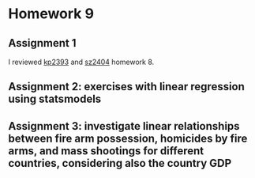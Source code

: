 # Homework 9

## Assignment 1
I reviewed [kp2393](kp2393_plotReview_mh5172.md) and [sz2404](sz2402_plotReview_mh5172.md) homework 8.

## Assignment 2: exercises with linear regression using statsmodels

## Assignment 3: investigate linear relationships between fire arm possession, homicides by fire arms, and mass shootings for different countries, considering also the country GDP
